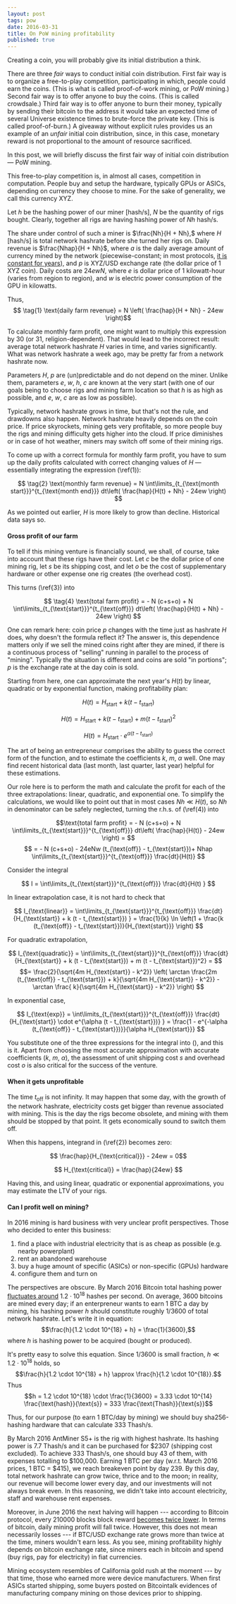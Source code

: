 ```yaml
---
layout: post
tags: pow
date: 2016-03-31
title: On PoW mining profitability
published: true
---
```


<!--Ethereum hashing algorithm (dagger-hashimoto) is ASIC-resistant by design: it requires at least 1 Gb of RAM, and the requirements grow with the growth of Ethereum mainnet chain. Only general-purpose hardware (CPU/GPU) suits for this mining algorithm, with GPU being clearly the most efficient.-->

<!--more-->

Creating a coin, you will probably give its initial distribution a think. 

There are three *fair* ways to conduct initial coin distribution. First fair way is to organize a free-to-play competition, participating in which, people could earn the coins. (This is what is called proof-of-work mining, or PoW mining.) Second fair way is to offer anyone to buy the coins. (This is called crowdsale.) Third fair way is to offer anyone to burn their money, typically by sending their bitcoin to the address it would take an expected time of several Universe existence times to brute-force the private key. (This is called proof-of-burn.) A giveaway without explicit rules provides us an example of an *unfair* initial coin distribution, since, in this case, monetary reward is not proportional to the amount of resource sacrificed.

In this post, we will briefly discuss the first fair way of initial coin distribution — PoW mining.

This free-to-play competition is, in almost all cases, competition in computation. People buy and setup the hardware, typically GPUs or ASICs, depending on currency they choose to mine. For the sake of generality, we call this currency XYZ.

Let $h$ be the hashing power of our miner [hash/s], $N$ be the quantity of rigs bought. Clearly, together all rigs are having hashing power of $Nh$ hash/s.



The share under control of such a miner is $\frac{Nh}{H + Nh},$ where $H$ [hash/s] is total network hashrate before she turned her rigs on. Daily revenue is $\frac{Nhap}{H + Nh}$, where $a$ is the daily average amount of currency mined by the network (piecewise-constant; in most protocols, [it is constant for years](https://en.bitcoin.it/wiki/Controlled_supply)), and $p$ is XYZ/USD exchange rate (the dollar price of 1 XYZ coin). Daily costs are $24ewN$, where $e$ is dollar price of 1 kilowatt-hour (varies from region to region), and $w$ is electric power consumption of the GPU in kilowatts.

Thus, $$ \tag{1} \text{daily farm revenue} = N \left( \frac{hap}{H + Nh} - 24ew \right)$$

To calculate monthly farm profit, one might want to multiply this expression by 30 (or 31, religion-dependent). That would lead to the incorrect result: average total network hashrate $H$ varies in time, and varies significantly. What was network hashrate a week ago, may be pretty far from a network hashrate now.

Parameters $H$, $p$ are (un)predictable and do not depend on the miner. Unlike them, parameters $e$, $w$, $h$, $c$ are known at the very start (with one of our goals being to choose rigs and mining farm location so that $h$ is as high as possible, and $e$, $w$, $c$ are as low as possible).

Typically, network hashrate grows in time, but that's not the rule, and drawdowns also happen. Network hashrate heavily depends on the coin price. If price skyrockets, mining gets very profitable, so more people buy the rigs and mining difficulty gets higher into the cloud. If price diminishes or in case of hot weather, miners may switch off some of their mining rigs.

To come up with a correct formula for monthly farm profit, you have to sum up the daily profits calculated with correct changing values of $H$ — essentially integrating the expression (\ref(1)):

$$ \tag{2} \text{monthly farm revenue} = N \int\limits_{t_{\text{month start}}}^{t_{\text{month end}}} dt\left( \frac{hap}{H(t) + Nh} - 24ew \right) $$

As we pointed out earlier, $H$ is more likely to grow than decline. Historical data says so. 



#### Gross profit of our farm 

To tell if this mining venture is financially sound, we shall, of course, take into account that these rigs have their cost. Let $c$ be the dollar price of one mining rig, let $s$ be its shipping cost, and let $o$ be the cost of supplementary hardware or other expense one rig creates (the overhead cost). 

This turns (\ref{3}) into 

$$ \tag{4} \text{total farm profit} = - N (c+s+o) + N \int\limits_{t_{\text{start}}}^{t_{\text{off}}} dt\left( \frac{hap}{H(t) + Nh} - 24ew \right) $$

One can remark here: coin price $p$ changes with the time just as hashrate $H$ does, why doesn't the formula reflect it? The answer is, this dependence matters only if we sell the mined coins right after they are mined, if there is a continuous process of "selling" running in parallel to the process of "mining". Typically the situation is different and coins are sold "in portions"; $p$ is the exchange rate at the day coin is sold.

Starting from here, one can approximate the next year's $H(t)$ by linear, quadratic or by exponential function, making profitability plan:

$$H(t) = H_{\text{start}} + k (t - t_{\text{start}})$$

$$H(t) = H_{\text{start}} + k (t - t_{\text{start}}) + m (t - t_{\text{start}})^2$$

$$H(t) = H_{\text{start}} \cdot  e^{\alpha (t - t_{\text{start}})}$$

The art of being an entrepreneur comprises the ability to guess the correct form of the function, and to estimate the coefficients $k$, $m$, $\alpha$ well. One may find recent historical data (last month, last quarter, last year) helpful for these estimations. 

Our role here is to perform the math and calculate the profit for each of the three extrapolations: linear, quadratic, and exponential one. To simplify the calculations, we would like to point out that in most cases $Nh \ll H(t)$, so $Nh$ in denominator can be safely neglected, turning the r.h.s. of (\ref(4)) into

$$\text{total farm profit} = - N (c+s+o) + N \int\limits_{t_{\text{start}}}^{t_{\text{off}}} dt\left( \frac{hap}{H(t)} - 24ew \right)  = $$ $$ =  - N (c+s+o)  - 24eNw (t_{\text{off}} - t_{\text{start}})+ Nhap \int\limits_{t_{\text{start}}}^{t_{\text{off}}} \frac{dt}{H(t)}  $$

Consider the integral

$$  I = \int\limits_{t_{\text{start}}}^{t_{\text{off}}} \frac{dt}{H(t) } $$

In linear extrapolation case, it is not hard to check that

$$  I_{\text{linear}} = \int\limits_{t_{\text{start}}}^{t_{\text{off}}} \frac{dt}{H_{\text{start}} + k (t - t_{\text{start}}) }   = \frac{1}{k} \ln \left(1 + \frac{k (t_{\text{off}} - t_{\text{start}})}{H_{\text{start}}} \right)  $$

For quadratic extrapolation,

$$  I_{\text{quadratic}} = \int\limits_{t_{\text{start}}}^{t_{\text{off}}} \frac{dt}{H_{\text{start}} + k (t - t_{\text{start}})  + m (t - t_{\text{start}})^2}   = $$ $$= \frac{2}{\sqrt{4m H_{\text{start}} - k^2}} \left( \arctan \frac{2m (t_{\text{off}} - t_{\text{start}}) + k}{\sqrt{4m H_{\text{start}} - k^2}} - \arctan \frac{ k}{\sqrt{4m H_{\text{start}} - k^2}} \right) $$

In exponential case,

$$  I_{\text{exp}} = \int\limits_{t_{\text{start}}}^{t_{\text{off}}} \frac{dt}{H_{\text{start}} \cdot  e^{\alpha (t - t_{\text{start}})} }   = \frac{1 - e^{-\alpha (t_{\text{off}} - t_{\text{start}})}}{\alpha H_{\text{start}}} $$

You substitute one of the three expressions for the integral into (), and this is it. Apart from choosing the most accurate approximation with accurate coefficients ($k$, $m$, $\alpha$), the assessment of unit shipping cost $s$ and overhead cost $o$ is also critical for the success of the venture.


#### When it gets unprofitable

The time $t_{\text{off}}$ is not infinity. It may happen that some day, with the growth of the network hashrate, electricity costs get bigger than revenue associated with mining. This is the day the rigs become obsolete, and mining with them should be stopped by that point. It gets economically sound to switch them off.

When this happens, integrand in (\ref{2}) becomes zero: 

$$ \frac{hap}{H_{\text{critical}}} - 24ew = 0$$

$$  H_{\text{critical}} = \frac{hap}{24ew} $$

Having this, and using linear, quadratic or exponential approximations, you may estimate the LTV of your rigs.




#### Can I profit well on mining?


In 2016 mining is hard business with very unclear profit perspectives. Those who decided to enter this business:

1. find a place with industrial electricity that is as cheap as possible (e.g. nearby powerplant) 
2. rent an abandoned warehouse 
3. buy a huge amount of specific (ASICs) or non-specific (GPUs) hardware 
4. configure them and turn on


The perspectives are obscure. By March 2016 Bitcoin total hashing power [fluctuates around](https://blockchain.info/charts/hash-rate) $1.2 \cdot 10^{18}$ hashes per second. On average, 3600 bitcoins are mined every day; if an enterpreneur wants to earn 1 BTC a day by mining, his hashing power $h$ should constitute roughly $1/3600$ of total network hashrate. Let's write it in equation: $$\frac{h}{1.2 \cdot 10^{18} + h} = \frac{1}{3600},$$ where $h$ is hashing power to be acquired (bought or produced).

It's pretty easy to solve this equation. Since $1/3600$ is small fraction, $h \ll 1.2 \cdot 10^{18}$ holds, so $$\frac{h}{1.2 \cdot 10^{18} + h} \approx \frac{h}{1.2 \cdot 10^{18}}.$$ Thus  $$h = 1.2 \cdot 10^{18} \cdot \frac{1}{3600} = 3.33 \cdot 10^{14} \frac{\text{hash}}{\text{s}} = 333 \frac{\text{Thash}}{\text{s}}$$

Thus, for our purpose (to earn 1 BTC/day by mining) we should buy sha256-hashing hardware that can calculate 333 Thash/s.

By March 2016 AntMiner S5+ is the rig with highest hashrate. Its hashing power is 7.7 Thash/s and it can be purchased for $2307 (shipping cost excluded). To achieve 333 Thash/s, one should buy 43 of them, with expenses totalling to $100,000. Earning 1 BTC per day (w.r.t. March 2016 prices, 1 BTC = $415), we reach breakeven point by day 239. By this day, total network hashrate can grow twice, thrice and to the moon; in reality, our revenue will become lower every day, and our investments will not always break even. In this reasoning, we didn't take into account electricity, staff and warehouse rent expenses.

Moreover, in June 2016 the next halving will happen --- according to Bitcoin protocol, every 210000 blocks block reward [becomes twice lower](https://en.bitcoin.it/wiki/Controlled_supply). In terms of bitcoin, daily mining profit will fall twice. However, this does not mean necessarily losses --- if BTC/USD exchange rate grows more than twice at the time, miners wouldn't earn less. As you see, mining profitability highly depends on bitcoin exchange rate, since miners each in bitcoin and spend (buy rigs, pay for electricity) in fiat currencies.

Mining ecosystem resembles of California gold rush at the moment --- by that time, those who earned more were device manufacturers. When first ASICs started shipping, some buyers posted on Bitcointalk evidences of manufacturing company mining on those devices prior to shipping.



